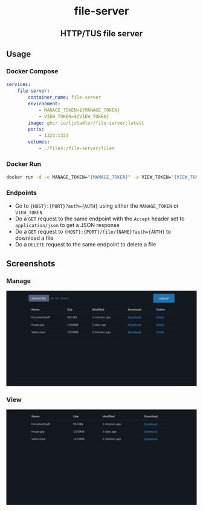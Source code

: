 <div align=center>

# file-server

## HTTP/TUS file server

</div>

## Usage

### Docker Compose

```yaml
services:
    file-server:
        container_name: file-server
        environment:
            - MANAGE_TOKEN=${MANAGE_TOKEN}
            - VIEW_TOKEN=${VIEW_TOKEN}
        image: ghcr.io/ljstadler/file-server:latest
        ports:
            - 1323:1323
        volumes:
            - ./files:/file-server/files
```

### Docker Run

```bash
docker run -d -e MANAGE_TOKEN="{MANAGE_TOKEN}" -e VIEW_TOKEN="{VIEW_TOKEN}" --name file-server -p 1323:1323 -v ./files:/file-server/files ghcr.io/ljstadler/file-server
```

### Endpoints

-   Go to `{HOST}:{PORT}?auth={AUTH}` using either the `MANAGE_TOKEN` or `VIEW_TOKEN`
-   Do a `GET` request to the same endpoint with the `Accept` header set to `application/json` to get a JSON response
-   Do a `GET` request to `{HOST}:{PORT}/file/{NAME}?auth={AUTH}` to download a file
-   Do a `DELETE` request to the same endpoint to delete a file

## Screenshots

### Manage

![](./manage.png)

### View

![](./view.png)
